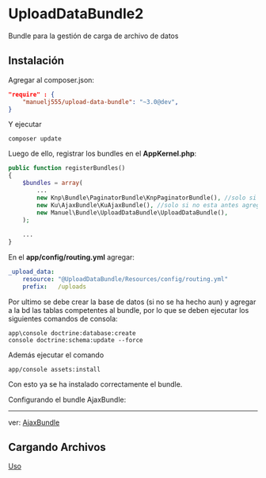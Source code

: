 UploadDataBundle2
=================

Bundle para la gestión de carga de archivo de datos

Instalación
----

Agregar al composer.json:

```json
"require" : {
    "manuelj555/upload-data-bundle": "~3.0@dev",
}
```

Y ejecutar 

    composer update 

Luego de ello, registrar los bundles en el **AppKernel.php**:

```php
public function registerBundles()
{
    $bundles = array(
        ...
        new Knp\Bundle\PaginatorBundle\KnpPaginatorBundle(), //solo si no esta antes agregado
        new Ku\AjaxBundle\KuAjaxBundle(), //solo si no esta antes agregado
        new Manuel\Bundle\UploadDataBundle\UploadDataBundle(),
    );
    
    ...
}
```

En el **app/config/routing.yml** agregar:

```yaml
_upload_data:
    resource: "@UploadDataBundle/Resources/config/routing.yml"
    prefix:   /uploads
``` 

Por ultimo se debe crear la base de datos (si no se ha hecho aun) y agregar a la bd las tablas competentes al bundle, por lo que se deben ejecutar los siguientes comandos de consola:

    app\console doctrine:database:create
    console doctrine:schema:update --force

Además ejecutar el comando 
    
    app/console assets:install

Con esto ya se ha instalado correctamente el bundle.


Configurando el bundle AjaxBundle:
___________

 ver: [AjaxBundle](https://github.com/manuelj555/AjaxBundle#flash-messages)

## Cargando Archivos

[Uso](./Resources/doc/usage.md)

